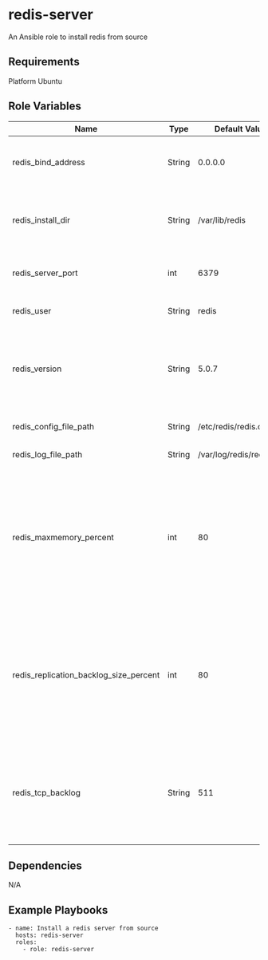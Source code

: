 redis-server
=========

An Ansible role to install redis from source

Requirements
------------

Platform Ubuntu

Role Variables
--------------

| Name  | Type | Default Value | Description |
| ------------- | ------------- | ------------- | ------------- |
| redis_bind_address  | String  | 0.0.0.0 | The ip address(es) to accept remote redis connections from |
| redis_install_dir | String | /var/lib/redis | The directory to install redis to and from. Also the home directory for the redis unix user |
| redis_server_port | int | 6379 | The port which redis accepts incoming connections from |
| redis_user | String | redis | The unix user to run the redis-server service as |
| redis_version | String | 5.0.7 | The version of redis to install. At the time of writing 5.0.7 is the latest stable version. Can also be supplied as "stable" |
| redis_config_file_path | String | /etc/redis/redis.conf | The filepath for the redis configuration file |
| redis_log_file_path | String | /var/log/redis/redis.log | The filepath for the redis log file |
| redis_maxmemory_percent | int | 80 | The percent of total server memory to allocate to redis cache. Explicitly setting this value avoids the redis server from OOM crashing and instead provides errors early when this memory threshold is reached |
| redis_replication_backlog_size_percent | int | 80 | The percent of total server memory to allocate to the replication backlog. A larger replication backlog reduces potential for full synchronizations which can negatively affect performance |
| redis_tcp_backlog | String | 511 | The size of the complete connection queue. Currently this size dictates the redis_tcp_backlog setting AND the unix somaxconn value |

Dependencies
------------

N/A

Example Playbooks
----------------

    - name: Install a redis server from source
      hosts: redis-server 
      roles:
        - role: redis-server
